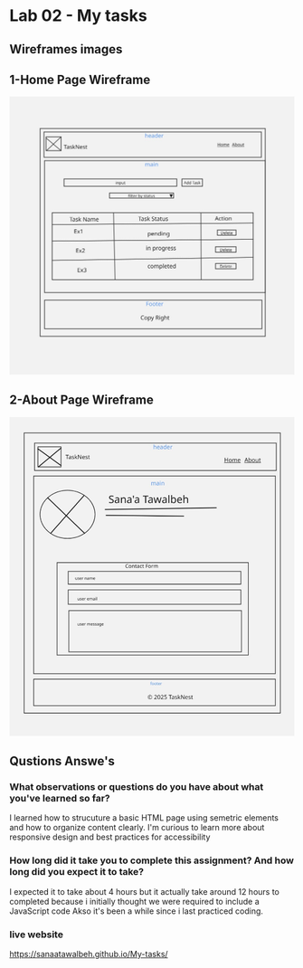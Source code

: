 
# Lab 02 - My tasks

## Wireframes images

## 1-Home Page Wireframe

![Home Page Wireframe](./images/Wireframes-whiteboard/Home-Page-Wireframe.jpg)

## 2-About Page Wireframe

![About Page Wireframe](./images/Wireframes-whiteboard/About-Page-Wireframe.jpg)

## Qustions Answe's 

### What observations or questions do you have about what you've learned so far?

I learned how to strucuture a basic HTML page using semetric elements and how to organize content clearly.
I'm curious to learn more about responsive design and best practices for accessibility

### How long did it take you to complete this assignment? And how long did you expect it to take?

I expected it to take about 4 hours but it actually take around 12 hours to completed because i initially thought we were required to include a JavaScript code Akso it's been a while since i last practiced coding.

### live website

 https://sanaatawalbeh.github.io/My-tasks/